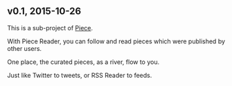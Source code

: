 ## v0.1, 2015-10-26

This is a sub-project of [Piece](https://github.com/lzl/piece).

With Piece Reader, you can follow and read pieces which were published by other users.

One place, the curated pieces, as a river, flow to you.

Just like Twitter to tweets, or RSS Reader to feeds.
